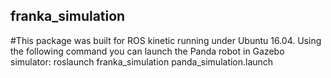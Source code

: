 ## franka_simulation

#This package was built for ROS kinetic running under Ubuntu 16.04. Using the following command you can launch the Panda robot in Gazebo simulator:
roslaunch franka_simulation panda_simulation.launch

